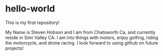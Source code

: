 # hello-world
This is my first repository!

My Name is Steven Hobson and I am from Chatsworth Ca, and currently reside in Simi Valley CA. I am into things with motors, enjoy golfing, riding the motorcycle, and drone racing.
I look forward to using github on future projects!
